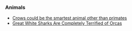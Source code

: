 ### Animals

- [Crows could be the smartest animal other than primates](https://www.bbc.com/future/article/20191211-crows-could-be-the-smartest-animal-other-than-primates)
- [Great White Sharks Are Completely Terrified of Orcas](https://www.smithsonianmag.com/smart-news/great-white-sharks-are-completely-terrified-orcas-180972009)
